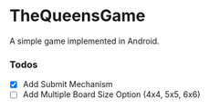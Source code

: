 # TheQueensGame

A simple game implemented in Android.

### Todos

 - [x] Add Submit Mechanism
 - [ ] Add Multiple Board Size Option (4x4, 5x5, 6x6)
